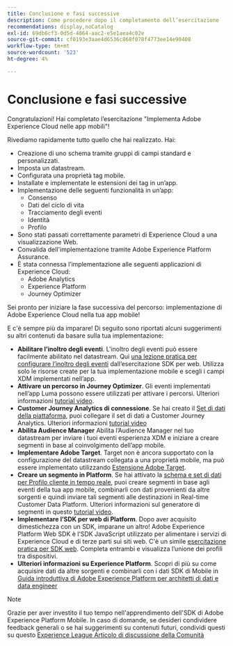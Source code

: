 ```yaml
---
title: Conclusione e fasi successive
description: Come procedere dopo il completamento dell’esercitazione
recommendations: display,noCatalog
exl-id: 69db6cf3-0d5d-4864-aac2-e5e1aea4c02e
source-git-commit: cf0193e3aae4d6536c868f078f4773ee14e90408
workflow-type: tm+mt
source-wordcount: '523'
ht-degree: 4%

---
```


# Conclusione e fasi successive

Congratulazioni! Hai completato l’esercitazione &quot;Implementa Adobe Experience Cloud nelle app mobili&quot;!

Rivediamo rapidamente tutto quello che hai realizzato. Hai:

* Creazione di uno schema tramite gruppi di campi standard e personalizzati.
* Imposta un datastream.
* Configurata una proprietà tag mobile.
* Installate e implementate le estensioni dei tag in un’app.
* Implementazione delle seguenti funzionalità in un’app:
   * Consenso
   * Dati del ciclo di vita
   * Tracciamento degli eventi
   * Identità
   * Profilo
* Sono stati passati correttamente parametri di Experience Cloud a una visualizzazione Web.
* Convalida dell&#39;implementazione tramite Adobe Experience Platform Assurance.
* È stata connessa l’implementazione alle seguenti applicazioni di Experience Cloud:
   * Adobe Analytics
   * Experience Platform
   * Journey Optimizer

Sei pronto per iniziare la fase successiva del percorso: implementazione di Adobe Experience Cloud nella tua app mobile!

E c&#39;è sempre più da imparare! Di seguito sono riportati alcuni suggerimenti su altri contenuti da basare sulla tua implementazione:

* **Abilitare l’inoltro degli eventi**. L&#39;inoltro degli eventi può essere facilmente abilitato nel datastream. Qui [una lezione pratica per configurare l’inoltro degli eventi](https://experienceleague.adobe.com/docs/platform-learn/implement-web-sdk/event-forwarding/setup-event-forwarding.html) dall’esercitazione SDK per web. Utilizza solo le risorse create per la tua implementazione mobile e scegli i campi XDM implementati nell’app.
* **Attivare un percorso in Journey Optimizer**. Gli eventi implementati nell’app Luma possono essere utilizzati per attivare i percorsi. Ulteriori informazioni [tutorial video](https://experienceleague.adobe.com/docs/journey-optimizer-learn/tutorials/create-journeys/use-case-transactional-journey.html).
* **Customer Journey Analytics di connessione**. Se hai creato il [Set di dati della piattaforma](platform.md), puoi collegare il set di dati a Customer Journey Analytics. Ulteriori informazioni [tutorial video](https://experienceleague.adobe.com/docs/customer-journey-analytics-learn/tutorials/connecting-customer-journey-analytics-to-data-sources-in-platform.html)
* **Abilita Audience Manager** Abilita l’Audience Manager nel tuo datastream per inviare i tuoi eventi esperienza XDM e iniziare a creare segmenti in base al coinvolgimento dell’app mobile.
* **Implementare Adobe Target**. Target non è ancora supportato con la configurazione del datastream collegata a una proprietà mobile, ma può essere implementato utilizzando [Estensione Adobe Target](https://aep-sdks.gitbook.io/docs/using-mobile-extensions/adobe-target).
* **Creare un segmento in Platform**. Se hai attivato la [schema e set di dati per Profilo cliente in tempo reale](platform.md), puoi creare segmenti in base agli eventi della tua app mobile, combinarli con dati provenienti da altre sorgenti e quindi inviare tali segmenti alle destinazioni in Real-time Customer Data Platform. Ulteriori informazioni sul generatore di segmenti in questo [tutorial video](https://experienceleague.adobe.com/docs/platform-learn/tutorials/segments/create-segments.html).
* **Implementare l’SDK per web di Platform**. Dopo aver acquisito dimestichezza con un SDK, imparane un altro! Adobe Experience Platform Web SDK è l’SDK JavaScript utilizzato per alimentare i servizi di Experience Cloud e di terze parti sui siti web. C&#39;è un simile [esercitazione pratica per SDK web](https://experienceleague.adobe.com/docs/platform-learn/implement-web-sdk/overview.html?lang=it). Completa entrambi e visualizza l’unione dei profili tra dispositivi.
* **Ulteriori informazioni su Experience Platform**. Scopri di più su come acquisire dati da altre sorgenti e combinarli con i dati SDK di Mobile in [Guida introduttiva di Adobe Experience Platform per architetti di dati e data engineer](https://experienceleague.adobe.com/docs/platform-learn/getting-started-for-data-architects-and-data-engineers/overview.html)


>[!NOTE]
>
>Grazie per aver investito il tuo tempo nell&#39;apprendimento dell&#39;SDK di Adobe Experience Platform Mobile. In caso di domande, se desideri condividere feedback generali o se hai suggerimenti su contenuti futuri, condividi questi su questo [Experience League Articolo di discussione della Comunità](https://experienceleaguecommunities.adobe.com/t5/adobe-experience-platform-launch/tutorial-discussion-implement-adobe-experience-cloud-in-mobile/td-p/443796)